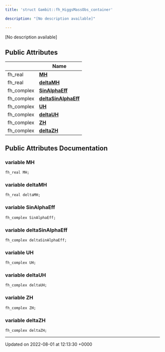 ```yaml
---
title: 'struct Gambit::fh_HiggsMassObs_container'

description: "[No description available]"

---
```









[No description available]

## Public Attributes

|                | Name           |
| -------------- | -------------- |
| fh_real | **[MH](/documentation/code/classes/structgambit_1_1fh__higgsmassobs__container/#variable-mh)**  |
| fh_real | **[deltaMH](/documentation/code/classes/structgambit_1_1fh__higgsmassobs__container/#variable-deltamh)**  |
| fh_complex | **[SinAlphaEff](/documentation/code/classes/structgambit_1_1fh__higgsmassobs__container/#variable-sinalphaeff)**  |
| fh_complex | **[deltaSinAlphaEff](/documentation/code/classes/structgambit_1_1fh__higgsmassobs__container/#variable-deltasinalphaeff)**  |
| fh_complex | **[UH](/documentation/code/classes/structgambit_1_1fh__higgsmassobs__container/#variable-uh)**  |
| fh_complex | **[deltaUH](/documentation/code/classes/structgambit_1_1fh__higgsmassobs__container/#variable-deltauh)**  |
| fh_complex | **[ZH](/documentation/code/classes/structgambit_1_1fh__higgsmassobs__container/#variable-zh)**  |
| fh_complex | **[deltaZH](/documentation/code/classes/structgambit_1_1fh__higgsmassobs__container/#variable-deltazh)**  |

## Public Attributes Documentation

### variable MH

```
fh_real MH;
```


### variable deltaMH

```
fh_real deltaMH;
```


### variable SinAlphaEff

```
fh_complex SinAlphaEff;
```


### variable deltaSinAlphaEff

```
fh_complex deltaSinAlphaEff;
```


### variable UH

```
fh_complex UH;
```


### variable deltaUH

```
fh_complex deltaUH;
```


### variable ZH

```
fh_complex ZH;
```


### variable deltaZH

```
fh_complex deltaZH;
```


-------------------------------

Updated on 2022-08-01 at 12:13:30 +0000
